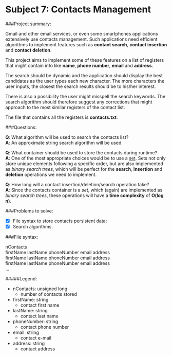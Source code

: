 Subject 7: Contacts Management
==============================

###Project summary:

Gmail and other email services, or even some smartphones applications extensively use contacts management. Such applications need efficient algorithms to implement features such as **contact search**, **contact insertion** and **contact deletion**.

This project aims to implement some of these features on a list of registers that might contain info like **name**, **phone number**, **email** and **address**.

The search should be dynamic and the application should display the best candidates as the user types each new character. The more characters the user inputs, the closest the search results should be to his/her interest.

There is also a possibility the user might misspell the search keywords. The search algorithm should therefore suggest any corrections that might approach to the most similar registers of the contact list.

The file that contains all the registers is **contacts.txt**.

###Questions:

**Q**: What algorithm will be used to search the contacts list?  
**A**: An approximate string search algorithm will be used.

**Q**: What container should be used to store the contacts during runtime?  
**A**: One of the most appropriate choices would be to use a [set](http://www.cplusplus.com/reference/set/set/). Sets not only store unique elements following a specific order, but are also implemented as *binary search trees*, which will be perfect for the **search**, **insertion** and **deletion** operations we need to implement.

**Q**: How long will a contact insertion/deletion/search operation take?  
**A**: Since the contacts container is a *set*, which (again) are implemented as *binary search trees*, these operations will have a **time complexity** of **O(log n)**.

###Problems to solve:

- [x] File syntax to store contacts persistent data;  
- [x] Search algorithms.

###File syntax:

nContacts  
firstName lastName phoneNumber email address  
firstName lastName phoneNumber email address  
firstName lastName phoneNumber email address  
...

#####Legend:

- nContacts: unsigned long
	- number of contacts stored
- firstName: string
	- contact first name
- lastName: string
	- contact last name
- phoneNumber: string
	- contact phone number
- email: string
	- contact e-mail
- address: string
	- contact address
